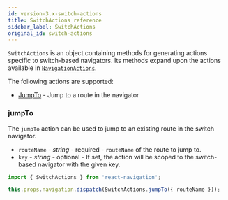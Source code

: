 ```yaml
---
id: version-3.x-switch-actions
title: SwitchActions reference
sidebar_label: SwitchActions
original_id: switch-actions
---
```


`SwitchActions` is an object containing methods for generating actions specific to switch-based navigators. Its methods expand upon the actions available in [`NavigationActions`](navigation-actions.html).

The following actions are supported:

- [JumpTo](#jumpto) - Jump to a route in the navigator

### jumpTo

The `jumpTo` action can be used to jump to an existing route in the switch navigator.

- `routeName` - _string_ - required - `routeName` of the route to jump to.
- `key` - _string_ - optional - If set, the action will be scoped to the switch-based navigator with the given key.

```js
import { SwitchActions } from 'react-navigation';

this.props.navigation.dispatch(SwitchActions.jumpTo({ routeName }));
```

